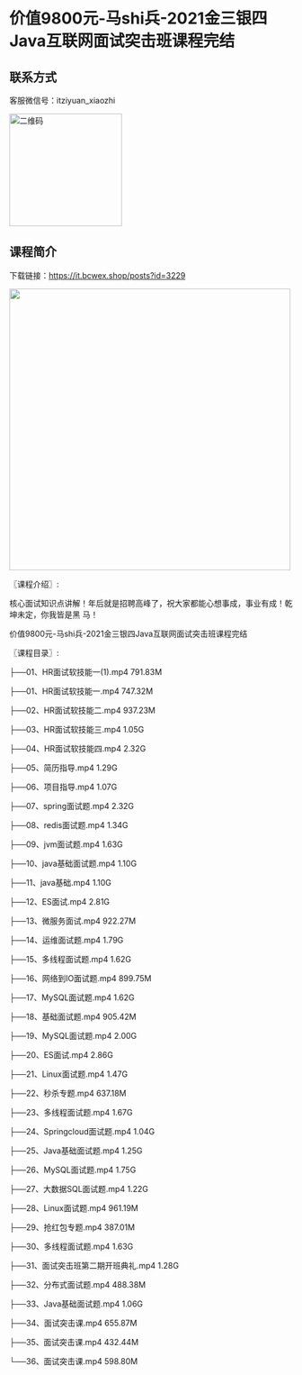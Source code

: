# 价值9800元-马shi兵-2021金三银四Java互联网面试突击班课程完结

## 联系方式

客服微信号：itziyuan_xiaozhi

<img src="https://ziyuanyun.oss-cn-guangzhou.aliyuncs.com/common/20240614073449/666b82192834a.jpg" width="200" height="200" alt="二维码">

## 课程简介

下载链接：https://it.bcwex.shop/posts?id=3229

<img src="https://ziyuanyun.oss-cn-guangzhou.aliyuncs.com/yun/20240515185055/6644938f5e0d3.jpg" width="500" alt="">

  〖课程介绍〗:

 核心面试知识点讲解！年后就是招聘高峰了，祝大家都能心想事成，事业有成！乾坤未定，你我皆是黑 马！

 价值9800元-马shi兵-2021金三银四Java互联网面试突击班课程完结



 〖课程目录〗:

 ├──01、HR面试软技能一(1).mp4 791.83M

 ├──01、HR面试软技能一.mp4 747.32M

 ├──02、HR面试软技能二.mp4 937.23M

 ├──03、HR面试软技能三.mp4 1.05G

 ├──04、HR面试软技能四.mp4 2.32G

 ├──05、简历指导.mp4 1.29G

 ├──06、项目指导.mp4 1.07G

 ├──07、spring面试题.mp4 2.32G

 ├──08、redis面试题.mp4 1.34G

 ├──09、jvm面试题.mp4 1.63G

 ├──10、java基础面试题.mp4 1.10G

 ├──11、java基础.mp4 1.10G

 ├──12、ES面试.mp4 2.81G

 ├──13、微服务面试.mp4 922.27M

 ├──14、运维面试题.mp4 1.79G

 ├──15、多线程面试题.mp4 1.62G

 ├──16、网络到IO面试题.mp4 899.75M

 ├──17、MySQL面试题.mp4 1.62G

 ├──18、基础面试题.mp4 905.42M

 ├──19、MySQL面试题.mp4 2.00G

 ├──20、ES面试.mp4 2.86G

 ├──21、Linux面试题.mp4 1.47G

 ├──22、秒杀专题.mp4 637.18M

 ├──23、多线程面试题.mp4 1.67G

 ├──24、Springcloud面试题.mp4 1.04G

 ├──25、Java基础面试题.mp4 1.25G

 ├──26、MySQL面试题.mp4 1.75G

 ├──27、大数据SQL面试题.mp4 1.22G

 ├──28、Linux面试题.mp4 961.19M

 ├──29、抢红包专题.mp4 387.01M

 ├──30、多线程面试题.mp4 1.63G

 ├──31、面试突击班第二期开班典礼.mp4 1.28G

 ├──32、分布式面试题.mp4 488.38M

 ├──33、Java基础面试题.mp4 1.06G

 ├──34、面试突击课.mp4 655.87M

 ├──35、面试突击课.mp4 432.44M

 └──36、面试突击课.mp4 598.80M

  